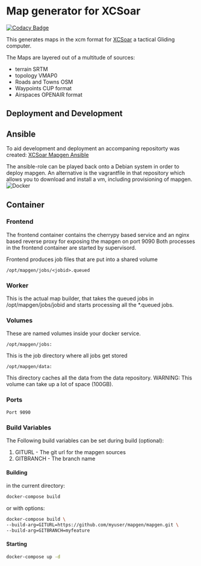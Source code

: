 # Map generator for XCSoar

[![Codacy Badge](https://api.codacy.com/project/badge/Grade/099ae14d05e6426d82080c5e1074e38c)](https://app.codacy.com/gh/XCSoar/mapgen?utm_source=github.com&utm_medium=referral&utm_content=XCSoar/mapgen&utm_campaign=Badge_Grade_Settings)

This generates maps in the xcm format for [XCSoar](https://xcsoar.org/) a tactical
Gliding computer.

The Maps are layered out of a multitude of sources:

* terrain SRTM
* topology VMAP0
* Roads and Towns OSM
* Waypoints CUP format
* Airspaces OPENAIR format

## Deployment and Development

## Ansible

To aid development and deployment an accompaning repositorty was created:
[XCSoar Mapgen Ansible](https://github.com/xcsoar/xcsoar-mapgen-ansible)

The ansible-role can be played back onto a Debian system in order to deploy
mapgen. An alternative is the vagrantfile in that repository which allows you
to download and install a vm, including provisioning of mapgen.
![Docker](https://github.com/XCSoar/xcsoar-mapgen-container/workflows/Docker/badge.svg)

## Container

### Frontend

The frontend container contains the cherrypy based service and an nginx based
reverse proxy for exposing the mapgen on port 9090 Both processes in the
frontend container are started by supervisord.

Frontend produces job files that are put into a shared volume

```
/opt/mapgen/jobs/<jobid>.queued
```

### Worker

This is the actual map builder, that takes the queued jobs in
/opt/mapgen/jobs/jobid and starts processing all the *.queued jobs.

### Volumes

These are named volumes inside your docker service.

```
/opt/mapgen/jobs:
```

 This is the job directory where all jobs get stored

```
/opt/mapgen/data:
```

 This directory caches all the data from the data repository. WARNING: This
 volume can take up a lot of space (100GB).

### Ports

```
Port 9090
```

### Build Variables

The Following build variables can be set during build (optional):

  1. GITURL - The git url for the mapgen sources
  2. GITBRANCH - The branch name

#### Building

in the current directory:

```bash
docker-compose build
```

or with options:

```bash
docker-compose build \
--build-arg=GITURL=https://github.com/myuser/mapgen/mapgen.git \
--build-arg=GITBRANCH=myfeature
```

#### Starting

```bash
docker-compose up -d
```
